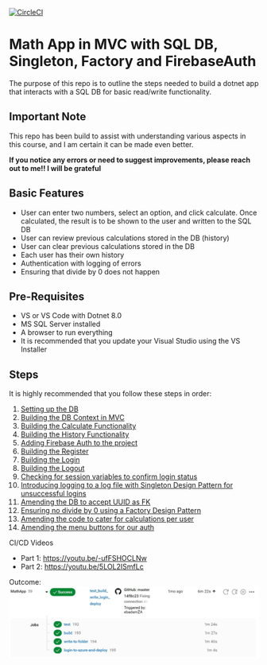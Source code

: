 [![CircleCI](https://dl.circleci.com/status-badge/img/circleci/Ptrn8AFjp795m887NQTfma/XTzWpsLoScs3FweyT3VL5G/tree/master.svg?style=svg)](https://dl.circleci.com/status-badge/redirect/circleci/Ptrn8AFjp795m887NQTfma/XTzWpsLoScs3FweyT3VL5G/tree/master)

# Math App in MVC with SQL DB, Singleton, Factory and FirebaseAuth

The purpose of this repo is to outline the steps needed to build a dotnet app that interacts with a SQL DB for basic read/write functionality.

## Important Note
This repo has been build to assist with understanding various aspects in this course, and I am certain it can be made even better.

**If you notice any errors or need to suggest improvements, please reach out to me!! I will be grateful**

## Basic Features
* User can enter two numbers, select an option, and click calculate. Once calculated, the result is to be shown to the user and written to the SQL DB
* User can review previous calculations stored in the DB (history)
* User can clear previous calculations stored in the DB
* Each user has their own history
* Authentication with logging of errors
* Ensuring that divide by 0 does not happen

## Pre-Requisites
* VS or VS Code with Dotnet 8.0
* MS SQL Server installed
* A browser to run everything
* It is recommended that you update your Visual Studio using the VS Installer

## Steps

It is highly recommended that you follow these steps in order:
1. [Setting up the DB](/Guides/SettingUpDB.md)
1. [Building the DB Context in MVC](/Guides/BuildingDBContext.md)
1. [Building the Calculate Functionality](/Guides/BuildingCalculate.md)
1. [Building the History Functionality](/Guides/BuildingHistory.md)
1. [Adding Firebase Auth to the project](/Guides/AddingAuth.md)
1. [Building the Register](/Guides/AddingRegister.md)
1. [Building the Login](/Guides/AddingLogin.md)
1. [Building the Logout](/Guides/AddingLogout.md)
1. [Checking for session variables to confirm login status](/Guides/CheckingSessions.md)
1. [Introducing logging to a log file with Singleton Design Pattern for unsuccessful logins](/Guides/AddingLogging.md)
1. [Amending the DB to accept UUID as FK](/Guides/AmendingDBToAcceptUUID.md)
1. [Ensuring no divide by 0 using a Factory Design Pattern](/Guides/NoDivideZeroFactory.md)
1. [Amending the code to cater for calculations per user](/Guides/AmendingCodeToCalcPerUser.md)
1. [Amending the menu buttons for our auth](/Guides/CustomizingMenuForAuth.md)

CI/CD
Videos
* Part 1: https://youtu.be/-ufFSHOCLNw
* Part 2: https://youtu.be/5LOL2ISmfLc

Outcome:
![CI/CD done!](https://github.com/PROG7311-VCDN-2024/MathApp/blob/master/Guides/cicd%20passed.JPG)
